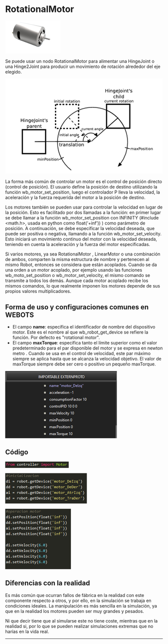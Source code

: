 
# RotationalMotor
![](img/Motor.PNG)

Se puede usar un nodo RotationalMotor para alimentar una HingeJoint o una Hinge2Joint para producir un movimiento de rotación alrededor del eje elegido.

![](img/RotationalMotor.PNG)

La forma más común de controlar un motor es el control de posición directo (control de posición). El usuario define la posición de destino utilizando la función wb_motor_set_position, luego el controlador P lleva la velocidad, la aceleración y la fuerza requerida del motor a la posición de destino.

Los motores también se pueden usar para controlar la velocidad en lugar de la posición. Esto es facilitado por dos llamadas a la función: en primer lugar se debe llamar a la función wb_motor_set_position con INFINITY (#include <math.h>, usada en python como float(‘+inf’)) ) como parámetro de posición. A continuación, se debe especificar la velocidad deseada, que puede ser positiva o negativa, llamando a la función wb_motor_set_velocity. Esto iniciará un movimiento continuo del motor con la velocidad deseada, teniendo en cuenta la aceleración y la fuerza del motor especificadas.

Si varios motores, ya sea RotationalMotor , LinearMotor o una combinación de ambos, comparten la misma estructura de nombre y pertenecen al mismo Robot, entonces se considera que están acoplados. Cuando se da una orden a un motor acoplado, por ejemplo usando las funciones wb_moto_set_position o wb_motor_set_velocity, el mismo comando se transmite a todos los demás. Aunque cada motor acoplado recibe los mismos comandos, lo que realmente imponen los motores depende de sus propios valores multiplicadores.


## Forma de uso y configuraciones comunes en WEBOTS

* El campo **name**: especifica el identificador de nombre del dispositivo motor. Este es el nombre al que wb_robot_get_device se refiere la función. Por defecto es "rotational motor".
* El campo **maxTorque**: especifica tanto el límite superior como el valor predeterminado para el par disponible del motor y se expresa en newton metro . Cuando se usa en el control de velocidad, este par máximo siempre se aplica hasta que se alcanza la velocidad objetivo. El valor de maxTorque siempre debe ser cero o positivo un pequeño maxTorque.

![](img/importable_externproto_Motor.png)

## Código

![](img/import_Motor.png)

![](img/init_Motor.png)

![](img/operation_Motor.png)


## Diferencias con la realidad

Es más común que ocurran fallos de fábrica en la realidad con este componente respecto a otros, y por ello, en la simulación se trabaja en condiciones ideales. La manipulación es más sencilla en la simulación, ya que en la realidad los motores pueden ser muy grandes y pesados.

Ni que decir tiene que al simularse este no tiene coste, mientras que en la realidad si, por lo que se pueden realizar simulaciones extremas que no harías en la vida real.

---
